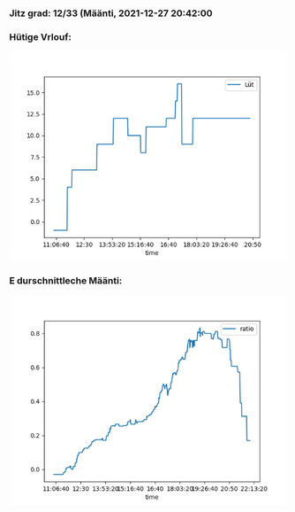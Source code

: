 ### Jitz grad: 12/33 (Määnti, 2021-12-27 20:42:00

### Hütige Vrlouf:
![Graph](Today.png)

### E durschnittleche Määnti:
![Graph](Määnti.png)